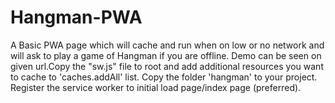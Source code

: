 # Hangman-PWA
A Basic PWA page which will cache and run when on low or no network and will ask to play a game of Hangman if you are offline. Demo can be seen on given url.Copy the "sw.js" file to root and add additional resources you want to cache to 'caches.addAll' list. Copy the folder 'hangman' to your project. Register the service worker to initial load page/index page (preferred).

